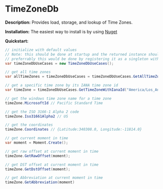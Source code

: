 TimeZoneDb
==========

**Description:**
Provides load, storage, and lookup of Time Zones.

**Installation:**
The easiest way to install is by using [Nuget](http://nuget.org/packages/TimeZoneDb/)

**Quickstart:**

```C#
// initialize with default values
// Note: this should be done at startup and the returned instance should be used throughout your app
// preferrably this would be done by registering it as a singleton with your DI container. 
var timeZoneDbUseCases = new TimeZoneDbUseCases();

// get all time zones
var allTimeZones = timeZoneDbUseCases = timeZoneDbUseCases.GetAllTimeZones();

// get a specific time zone by its IANA time zone id
var timeZone = timeZoneDbUseCases.GetTimeZoneWithIanaId("America/Los_Angeles");

// get the windows time zone name for a time zone
timeZone.MicrosoftId // Pacific Standard Time 

// get the ISO 3166-1 Alpha 2 code
timeZone.Iso31661Alpha2 // US

// get the coordinates
timeZone.Coordinates // {Latitude:340308.0, Longitude:-11814.0}

// get current moment in time
var moment = Moment.Create();

// get raw offset at current moment in time
timeZone.GetRawOffset(moment);

// get DST offset at current moment in time
timeZone.GetDstOffset(moment);

// get Abbreviation at current moment in time
timeZone.GetAbbreviation(moment)

```
